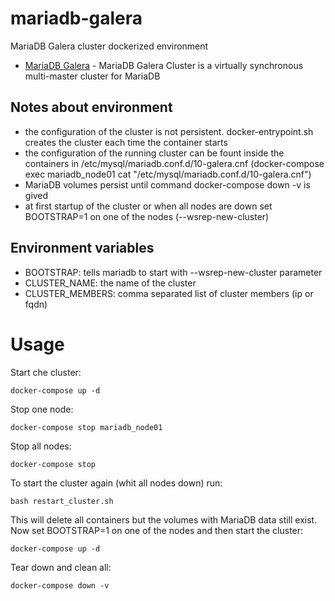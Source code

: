 # mariadb-galera
MariaDB Galera cluster dockerized environment

* [MariaDB Galera](https://mariadb.com/kb/en/what-is-mariadb-galera-cluster) - MariaDB Galera Cluster is a virtually synchronous multi-master cluster for MariaDB

## Notes about environment

* the configuration of the cluster is not persistent. docker-entrypoint.sh creates the cluster each time the container starts
* the configuration of the running cluster can be fount inside the containers in /etc/mysql/mariadb.conf.d/10-galera.cnf (docker-compose exec mariadb_node01 cat "/etc/mysql/mariadb.conf.d/10-galera.cnf")
* MariaDB volumes persist until command docker-compose down -v is gived
* at first startup of the cluster or when all nodes are down set BOOTSTRAP=1 on one of the nodes (--wsrep-new-cluster) 

## Environment variables

* BOOTSTRAP: tells mariadb to start with --wsrep-new-cluster parameter
* CLUSTER_NAME: the name of the cluster
* CLUSTER_MEMBERS: comma separated list of cluster members (ip or fqdn)

# Usage

Start che cluster:

```console
docker-compose up -d
```

Stop one node:

```console
docker-compose stop mariadb_node01
```

Stop all nodes:

```console
docker-compose stop
```

To start the cluster again (whit all nodes down) run:

```console
bash restart_cluster.sh
```

This will delete all containers but the volumes with MariaDB data still exist.
Now set BOOTSTRAP=1 on one of the nodes and then start the cluster:

```console
docker-compose up -d
```

Tear down and clean all:

```console
docker-compose down -v
```